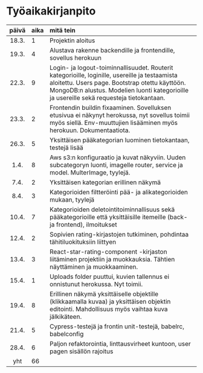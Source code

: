 # Työaikakirjanpito

| päivä | aika | mitä tein  |
| :----:|:-----| :-----|
| 18.3. |  1   | Projektin aloitus |
| 19.3. |  4   | Alustava rakenne backendille ja frontendille, sovellus herokuun |
| 22.3. |  9   | Login- ja logout-toiminnallisuudet. Routerit kategorioille, loginille, usereille ja testaamista aloitettu. Users page. Bootstrap otettu käyttöön. MongoDB:n alustus. Modelien luonti kategorioille ja usereille sekä requesteja tietokantaan.
| 23.3. |  2   | Frontendin buildin fixaaminen. Sovelluksen etusivua ei näkynyt herokussa, nyt sovellus toimii myös siellä. Env-muuttujien lisääminen myös herokuun. Dokumentaatiota. |
| 26.3. |  5   | Yksittäisen pääkategorian luominen tietokantaan, testejä lisää |
| 1.4.  |  8   | Aws s3:n konfiguraatio ja kuvat näkyviin. Uuden subcategoryn luonti, imagelle router, service ja model. MulterImage, tyylejä. |
| 7.4.  |  2   | Yksittäisen kategorian erillinen näkymä |
| 8.4.  |  3   | Kategorioiden filtteröinti pää- ja alikategorioiden mukaan, tyylejä |
| 10.4. |  7   | Kategorioiden deletointitoiminnallisuus sekä pääkategorioille että yksittäisille itemeille (back- ja frontend), ilmoitukset |
| 12.4. |  2   | Sopivien rating-kirjastojen tutkiminen, pohdintaa tähitiluokituksiin liittyen |
| 13.4. |  3   | React-star-rating-component -kirjaston liitäminen projektiin ja muokkauksia. Tähtien näyttäminen ja muokkaaminen. |
| 15.4. |  1   | Uploads folder puuttui, kuvien tallennus ei onnistunut herokussa. Nyt toimii. |
| 19.4. |  8   | Erillinen näkymä yksittäiselle objektille (klikkaamalla kuvaa) ja yksittäisen objektin editointi. Mahdollisuus myös vaihtaa kuva jälkikäteen. |
| 21.4. |  5   | Cypress-testejä ja frontin unit-testejä, babelrc, babelconfig |
| 28.4. |  6   | Paljon refaktorointia, linttausvirheet kuntoon, user pagen sisällön rajoitus |
| yht   |  66  | |

